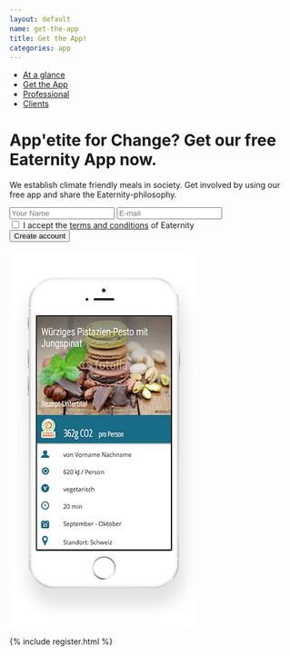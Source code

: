 ```yaml
---
layout: default
name: get-the-app
title: Get the App!
categories: app
---
```



<div class="wrapper">

  <div class="container hidden-xs">
    <div class="row">
      <div class="col-xs-12 text-center">
        <ul class="subNavigation">
          <a href="/app"><li>At a glance</li></a>
          <a href="/app/get-the-app"><li class="current">Get the App</li></a>
          <a href="/app/professional"><li>Professional</li></a>
          <a href="/app/clients"><li>Clients</li></a>
        </ul>
      </div>
    </div>
  </div>

  <div class="container">
    <div class="row push-top small-push-bottom">
      <div class="col-xs-12 col-sm-offset-1 col-sm-6 col-md-5">
		<form id="register"> 
        <h1>App'etite for Change? Get our free Eaternity App now.</h1>
        <p>We establish climate friendly meals in society. Get involved by using our free app and share the Eaternity-philosophy.</p>
        <input type="text" name="name" placeholder="Your Name"/>
        <input type="text" name="email" placeholder="E-mail" />
        <div class="small-push-top">
          <input type="checkbox" name="check"> I accept the <a href="">terms and conditions</a> of Eaternity
        </div>
        <button type="submit" class="small-push-top">
          Create account <i class="fa fa-angle-right fa-lg"></i>
        </button>
		</form>
		<p id="result" class="small-push-top"></p>
      </div>
      <div class="col-xs-offset-2 col-xs-8 col-sm-offset-0 col-sm-4 col-md-offset-2 col-md-3">
        <img class="responsive" src="/img/get-the-app/iphone-screen.png">
      </div>
    </div>
  </div>
</div>

{% include register.html %}

<div id="footer" class="sticky"></div>

<script src="https://ajax.googleapis.com/ajax/libs/jquery/1.11.3/jquery.min.js"></script>
<script src="/js/jquery.magnific-popup.min.js"></script>
<script src="/js/bootstrap.min.js"></script>
<script src="/js/icheck.min.js"></script>
<script src="/js/script.js"></script>
